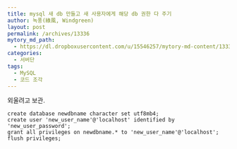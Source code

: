 ```yaml
---
title: mysql 새 db 만들고 새 사용자에게 해당 db 권한 다 주기
author: 녹풍(綠風, Windgreen)
layout: post
permalink: /archives/13336
mytory_md_path:
  - https://dl.dropboxusercontent.com/u/15546257/mytory-md-content/13336-mysql-new-db-and-user.md
categories:
  - 서버단
tags:
  - MySQL
  - 코드 조각
---
```

외울려고 보관.

    create database newdbname character set utf8mb4;
    create user 'new_user_name'@'localhost' identified by 'new_user_password';
    grant all privileges on newdbname.* to 'new_user_name'@'localhost';
    flush privileges;